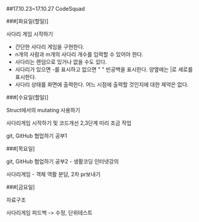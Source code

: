 ##17.10.23~17.10.27 CodeSquad

###[화요일(할일)]

사다리 게임 시작하기

- 간단한 사다리 게임을 구현한다.
- n개의 사람과 m개의 사다리 개수를 입력할 수 있어야 한다.
- 사다리는 랜덤으로 있거나 없을 수도 있다.
- 사다리가 있으면 -를 표시하고 없으면 " " 빈공백을 표시한다. 양옆에는 |로 세로를 표시한다.
- 사다리 상태를 화면에 출력한다. 어느 시점에 출력할 것인지에 대한 제약은 없다.



###[수요일(할일)]

Struct에서의 mutating 사용하기

사다리게임 시작하기 및 코드개선 2,3단계 미리 조금 작업

git, GitHub 협업하기 공부1



###[목요일]

git, GitHub 협업하기 공부2 - 생활코딩 인터넷강의

사다리게임 - 객체 역활 분담, 2차 pr보내기



###[금요일]

자료구조

사다리게임 피드백 -> 수정, 단위테스트